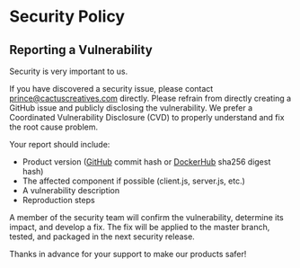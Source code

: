 # Security Policy

## Reporting a Vulnerability

Security is very important to us.

If you have discovered a security issue, please contact prince@cactuscreatives.com directly. Please refrain from directly creating a GitHub issue and publicly disclosing the vulnerability.
We prefer a Coordinated Vulnerability Disclosure (CVD) to properly understand and fix the root cause problem.

Your report should include:

-   Product version ([GitHub](https://github.com/miroslavpejic85/mirotalk/commits/master) commit hash or [DockerHub](https://hub.docker.com/r/mirotalk/p2p) sha256 digest hash)
-   The affected component if possible (client.js, server.js, etc.)
-   A vulnerability description
-   Reproduction steps

A member of the security team will confirm the vulnerability, determine its impact, and develop a fix.
The fix will be applied to the master branch, tested, and packaged in the next security release.

Thanks in advance for your support to make our products safer!
